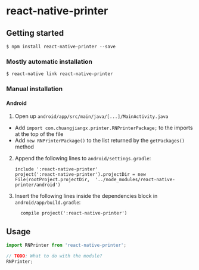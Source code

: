 
# react-native-printer

## Getting started

`$ npm install react-native-printer --save`

### Mostly automatic installation

`$ react-native link react-native-printer`

### Manual installation


#### Android

1. Open up `android/app/src/main/java/[...]/MainActivity.java`
  - Add `import com.chuangjiangx.printer.RNPrinterPackage;` to the imports at the top of the file
  - Add `new RNPrinterPackage()` to the list returned by the `getPackages()` method
2. Append the following lines to `android/settings.gradle`:
  	```
  	include ':react-native-printer'
  	project(':react-native-printer').projectDir = new File(rootProject.projectDir, 	'../node_modules/react-native-printer/android')
  	```
3. Insert the following lines inside the dependencies block in `android/app/build.gradle`:
  	```
      compile project(':react-native-printer')
  	```


## Usage
```javascript
import RNPrinter from 'react-native-printer';

// TODO: What to do with the module?
RNPrinter;
```
  